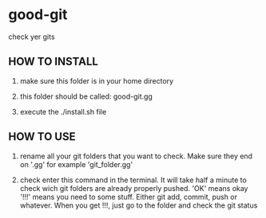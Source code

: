 # good-git
check yer gits

## HOW TO INSTALL

1. make sure this folder is in your home directory

2. this folder should be called: good-git.gg

3. execute the ./install.sh file

## HOW TO USE

1. rename all your git folders that you want to check. Make sure they end on '.gg'
	for example 'git_folder.gg'

2. check
	enter this command in the terminal. 
	It will take half a minute to check wich git folders are already properly pushed.
	'OK' means okay
	'!!!' means you need to some stuff. Either git add, commit, push or whatever.
	When you get !!!, just go to the folder and check the git status

